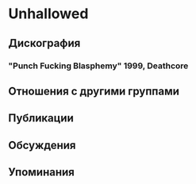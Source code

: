 # Unhallowed



## Дискография

### "Punch Fucking Blasphemy" 1999, Deathcore




## Отношения с другими группами


## Публикации


## Обсуждения


## Упоминания

